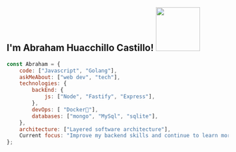 <h2> I'm Abraham Huacchillo Castillo! <img src="https://media.giphy.com/media/1k1ytCiReJMZWVtjXd/giphy.gif" width="100"></h2>


```javascript
const Abraham = {
    code: ["Javascript", "Golang"],
    askMeAbout: ["web dev", "tech"],
    technologies: {
        backEnd: {
            js: ["Node", "Fastify", "Express"],
        },
        devOps: [ "Docker🐳"],
        databases: ["mongo", "MySql", "sqlite"],
    },
    architecture: ["Layered software architecture"],
    Current focus: "Improve my backend skills and continue to learn more",
};
```

